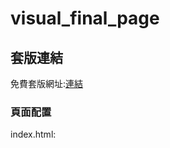 # visual_final_page

## 套版連結
免費套版網址:[連結](https://colorlib.com/wp/templates/)

### 頁面配置
index.html:

